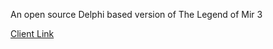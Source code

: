 An open source Delphi based version of The Legend of Mir 3

[Client Link](http://senture-mir.com/clients/DelphiMir3Client.zip)